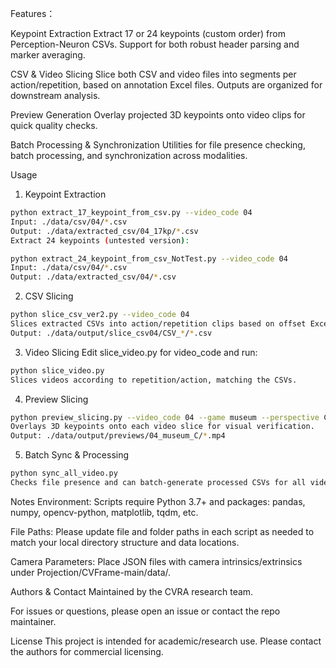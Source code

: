 Features：

Keypoint Extraction
Extract 17 or 24 keypoints (custom order) from Perception-Neuron CSVs.
Support for both robust header parsing and marker averaging.

CSV & Video Slicing
Slice both CSV and video files into segments per action/repetition, based on annotation Excel files.
Outputs are organized for downstream analysis.

Preview Generation
Overlay projected 3D keypoints onto video clips for quick quality checks.

Batch Processing & Synchronization
Utilities for file presence checking, batch processing, and synchronization across modalities.

Usage

1. Keypoint Extraction
```bash
python extract_17_keypoint_from_csv.py --video_code 04
Input: ./data/csv/04/*.csv
Output: ./data/extracted_csv/04_17kp/*.csv
Extract 24 keypoints (untested version):
```
```bash
python extract_24_keypoint_from_csv_NotTest.py --video_code 04
Input: ./data/csv/04/*.csv
Output: ./data/extracted_csv/04/*.csv
```

2. CSV Slicing
```bash
python slice_csv_ver2.py --video_code 04
Slices extracted CSVs into action/repetition clips based on offset Excel.
Output: ./data/output/slice_csv04/CSV_*/*.csv
```

3. Video Slicing
Edit slice_video.py for video_code and run:
```bash
python slice_video.py
Slices videos according to repetition/action, matching the CSVs.
```

4. Preview Slicing
```bash
python preview_slicing.py --video_code 04 --game museum --perspective C
Overlays 3D keypoints onto each video slice for visual verification.
Output: ./data/output/previews/04_museum_C/*.mp4
```

5. Batch Sync & Processing
```bash
python sync_all_video.py
Checks file presence and can batch-generate processed CSVs for all videos defined in an Excel sheet.
```

Notes
Environment:
Scripts require Python 3.7+ and packages: pandas, numpy, opencv-python, matplotlib, tqdm, etc.

File Paths:
Please update file and folder paths in each script as needed to match your local directory structure and data locations.

Camera Parameters:
Place JSON files with camera intrinsics/extrinsics under Projection/CVFrame-main/data/.

Authors & Contact
Maintained by the CVRA research team.

For issues or questions, please open an issue or contact the repo maintainer.

License
This project is intended for academic/research use.
Please contact the authors for commercial licensing.